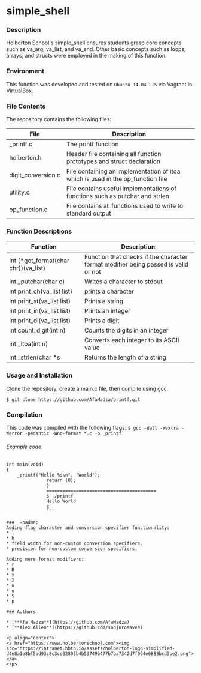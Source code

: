 # simple_shell
### Description
Holberton School's simple_shell ensures students grasp core concepts such as va_arg, va_list, and va_end. Other basic concepts such as loops, arrays, and structs were employed in the making of this function.

### Environment
This function was developed and tested on `Ubuntu 14.04 LTS` via Vagrant in VirtualBox.

### File Contents
The repository contains the following files:

|   **File**   |   **Description**   |
| -------------- | --------------------- |
| \_printf.c | The printf function |
| holberton.h   | Header file containing all function prototypes and struct declaration |
| digit_conversion.c| File containing an implementation of itoa which is used in the op_function file |
| utility.c | File contains useful implementations of functions such as putchar and strlen |
| op_function.c | File contains all functions used to write to standard output |



### Function Descriptions

| **Function** | **Description** |
| -------------- | ----------------- |
|int (*get_format(char chr))(va_list)| Function that checks if the character format modifier being passed is valid or not|
|int _putchar(char c)| Writes a character to stdout|
|int print_ch(va_list list)|prints a character|
|int print_st(va_list list)|Prints a string|
|int print_in(va_list list)|Prints an integer|
|int print_di(va_list list)|Prints a digit|
|int count_digit(int n)|Counts the digits in an integer|
|int _itoa(int n)|Converts each integer to its ASCII value|
|int _strlen(char *s|Returns the length of a string|

### Usage and Installation
Clone the repository, create a main.c file, then compile using gcc.
```
$ git clone https://github.com/AfaMadza/printf.git
```
### Compilation

This code was compiled with the following flags:
` $ gcc -Wall -Wextra -Werror -pedantic -Wno-format *.c -o _printf `

###### Example code

```
int main(void)
{
	_printf("Hello %s\n", "World");
		       return (0);
		       }
		       =========================================
		       $ ./printf
		       Hello World
		       $
		       ```

###  Roadmap
Adding flag character and conversion specifier functionality:
* l
* h
* field width for non-custom conversion specifiers.
* precision for non-custom conversion specifiers.

Adding more format modifiers:
* r
* R
* x
* X
* u
* o
* S
* p

### Authors

* [**Afa Madza**](https://github.com/AfaMadza)
* [**Alex Allen**](https://github.com/sanjurosaves)

<p align="center">
<a href="https://www.holbertonschool.com"><img src="https://intranet.hbtn.io/assets/holberton-logo-simplified-d4e8a1e8bf5ad93c8c3ce32895b4b53749b477b7ba7342d7f064e6883bcd3be2.png"></a>
</p>